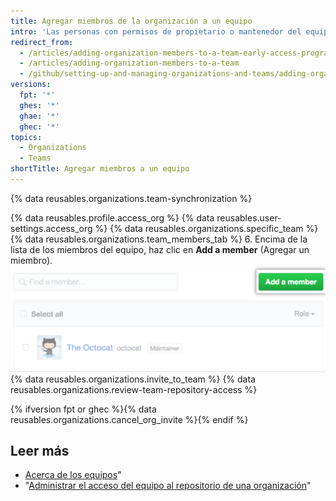 ```yaml
---
title: Agregar miembros de la organización a un equipo
intro: 'Las personas con permisos de propietario o mantenedor del equipo pueden agregar miembros de la organización a los equipos. Las personas con permisos de propietario también pueden {% ifversion fpt or ghec %} invitar a personas que no son miembros {% else %}a incorporar a personas que no son miembros a{% endif %} un equipo y la organización.'
redirect_from:
  - /articles/adding-organization-members-to-a-team-early-access-program
  - /articles/adding-organization-members-to-a-team
  - /github/setting-up-and-managing-organizations-and-teams/adding-organization-members-to-a-team
versions:
  fpt: '*'
  ghes: '*'
  ghae: '*'
  ghec: '*'
topics:
  - Organizations
  - Teams
shortTitle: Agregar miembros a un equipo
---
```


{% data reusables.organizations.team-synchronization %}

{% data reusables.profile.access_org %}
{% data reusables.user-settings.access_org %}
{% data reusables.organizations.specific_team %}
{% data reusables.organizations.team_members_tab %}
6. Encima de la lista de los miembros del equipo, haz clic en **Add a member** (Agregar un miembro). ![Botón Add member (Agregar miembro)](/assets/images/help/teams/add-member-button.png)
{% data reusables.organizations.invite_to_team %}
{% data reusables.organizations.review-team-repository-access %}

{% ifversion fpt or ghec %}{% data reusables.organizations.cancel_org_invite %}{% endif %}

## Leer más

- [Acerca de los equipos](/articles/about-teams)"
- "[Administrar el acceso del equipo al repositorio de una organización](/articles/managing-team-access-to-an-organization-repository)"
